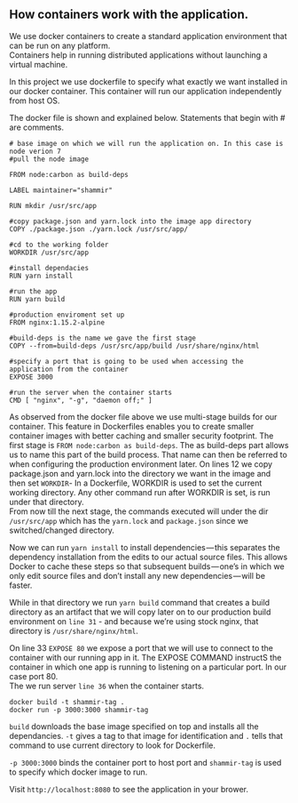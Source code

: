 ## How containers work with the application.

We use docker containers to create a standard application environment that can be run on any platform.  
Containers help in running distributed applications without launching a virtual machine.

In this project we use dockerfile to specify what exactly we want installed in our docker container. This container will run our application independently from host OS.

The docker file is shown and explained below. Statements that begin with # are comments.

```
# base image on which we will run the application on. In this case is node verion 7
#pull the node image

FROM node:carbon as build-deps

LABEL maintainer="shammir"

RUN mkdir /usr/src/app

#copy package.json and yarn.lock into the image app directory
COPY ./package.json ./yarn.lock /usr/src/app/

#cd to the working folder
WORKDIR /usr/src/app

#install dependacies
RUN yarn install

#run the app
RUN yarn build

#production enviroment set up
FROM nginx:1.15.2-alpine

#build-deps is the name we gave the first stage
COPY --from=build-deps /usr/src/app/build /usr/share/nginx/html

#specify a port that is going to be used when accessing the application from the container
EXPOSE 3000

#run the server when the container starts
CMD [ "nginx", "-g", "daemon off;" ]
```

As observed from the docker file above we use multi-stage builds for our container. This feature in Dockerfiles enables you to create smaller container images with better caching and smaller security footprint. The first stage is `FROM node:carbon as build-deps`. 
The as build-deps part allows us to name this part of the build process. That name can then be referred to when configuring the production environment later.
On lines 12 we copy package.json and yarn.lock into the directory we want in the image and then set `WORKDIR`- In a Dockerfile, WORKDIR is used to set the current working directory. Any other command run after WORKDIR is set, is run under that directory.  
From now till the next stage, the commands executed will under the dir `/usr/src/app` which has the `yarn.lock` and `package.json` since we switched/changed directory.  

Now we can run `yarn install` to install dependencies — this separates the dependency installation from the edits to our actual source files. This allows Docker to cache these steps so that subsequent builds — one’s in which we only edit source files and don’t install any new dependencies — will be faster.

While in that directory we run `yarn build` command that creates a build directory as an artifact that we will copy later on to our production build environment on `line 31` - and because we’re using stock nginx, that directory is `/usr/share/nginx/html`.

On line 33 `EXPOSE 80`  we expose a port that we will use to connect to the container with our running app in it. The EXPOSE COMMAND instructS the container in which one app is running to listening on a particular port. In our case port 80.  
The we run server `line 36` when the container starts.

```
docker build -t shammir-tag .
docker run -p 3000:3000 shammir-tag
```

`build` downloads the base image specified on top and installs all the dependancies.
`-t` gives a tag to that image for identification and `.` tells that command to use current directory to look for Dockerfile.  

`-p 3000:3000` binds the container port to host port and `shammir-tag` is used to specify which docker image to run.

Visit `http://localhost:8080` to see the application in your brower. 
